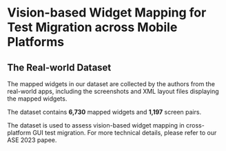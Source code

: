 # Vision-based Widget Mapping for Test Migration across Mobile Platforms
## The Real-world Dataset

The mapped widgets in our dataset are collected by the authors from the real-world apps, including the screenshots and XML layout files displaying the mapped widgets. 



The dataset contains **6,730** mapped widgets and **1,197** screen pairs.


The dataset is used to assess vision-based widget mapping in cross-platform GUI test migration. 
For more technical details, please refer to our ASE 2023 papee.



